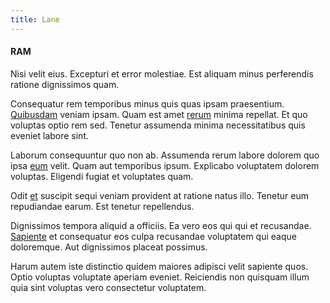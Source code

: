 ```yaml
---
title: Lane
---
```


#### RAM

Nisi velit eius. Excepturi et error molestiae. Est aliquam minus perferendis ratione dignissimos quam.

Consequatur rem temporibus minus quis quas ipsam praesentium. [Quibusdam](/eos/est/neque/peso_uruguayo_games__shoes_&_clothing_lari.md) veniam ipsam. Quam est amet [rerum](/facere/adipisci/practical_plastic_sausages.md) minima repellat. Et quo voluptas optio rem sed. Tenetur assumenda minima necessitatibus quis eveniet labore sint.

Laborum consequuntur quo non ab. Assumenda rerum labore dolorem quo ipsa [eum](/eos/est/neque/awesome_steel_shirt_plastic_mobile.md) velit. Quam aut temporibus ipsum. Explicabo voluptatem dolorem voluptas. Eligendi fugiat et voluptates quam.

Odit [et](/dolore/et/granite_generic_rubber_shirt.md) suscipit sequi veniam provident at ratione natus illo. Tenetur eum repudiandae earum. Est tenetur repellendus.

Dignissimos tempora aliquid a officiis. Ea vero eos qui qui et recusandae. [Sapiente](/earum/quo/dolorem/electronics_&_sports_program.md) et consequatur eos culpa recusandae voluptatem qui eaque doloremque. Aut dignissimos placeat possimus.

Harum autem iste distinctio quidem maiores adipisci velit sapiente quos. Optio voluptas voluptate aperiam eveniet. Reiciendis non quisquam illum quia sint voluptas vero consectetur voluptatem.

